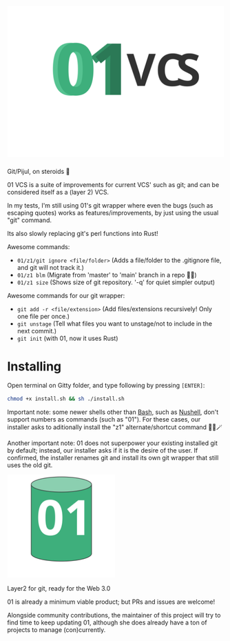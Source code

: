 # <img alt="01 VCS" title="01 VCS" src="logotype.svg">

Git/Pijul, on steroids 🚀

01 VCS is a suite of improvements for current VCS' such as git; and can be considered itself as a (layer 2) VCS.

In my tests, I'm still using 01's git wrapper where even the bugs (such as escaping quotes) works as features/improvements, by just using the usual "git" command.

Its also slowly replacing git's perl functions into Rust!

Awesome commands:

- `01/z1/git ignore <file/folder>` (Adds a file/folder to the .gitignore file, and git will not track it.)
- `01/z1 blm` (Migrate from 'master' to 'main' branch in a repo ✊🏿)
- `01/z1 size` (Shows size of git repository. '-q' for quiet simpler output)

Awesome commands for our git wrapper:

- `git add -r <file/extension>` (Add files/extensions recursively! Only one file per once.)
- `git unstage` (Tell what files you want to unstage/not to include in the next commit.)
- `git init` (with 01, now it uses Rust)

# Installing

Open terminal on Gitty folder, and type following by pressing `[ENTER]`:

```sh
chmod +x install.sh && sh ./install.sh
```

Important note: some newer shells other than [Bash](https://github.com/mitnk/cicada), such as [Nushell](https://github.com/nushell/nushell/), don't support numbers as commands (such as "01"). For these cases, our installer asks to aditionally install the "z1" alternate/shortcut command 🧚‍♀️🪄

Another important note: 01 does not superpower your existing installed git by default; instead, our installer asks if it is the desire of the user. If confirmed, the installer renames git and install its own git wrapper that still uses the old git.

<img width="250px" alt="01 logo/icon" title="01 logo/icon" src="logo-icon.svg">

Layer2 for git, ready for the Web 3.0

01 is already a minimum viable product; but PRs and issues are welcome!

Alongside community contributions, the maintainer of this project will try to find time to keep updating 01, although she does already have a ton of projects to manage (con)currently.
